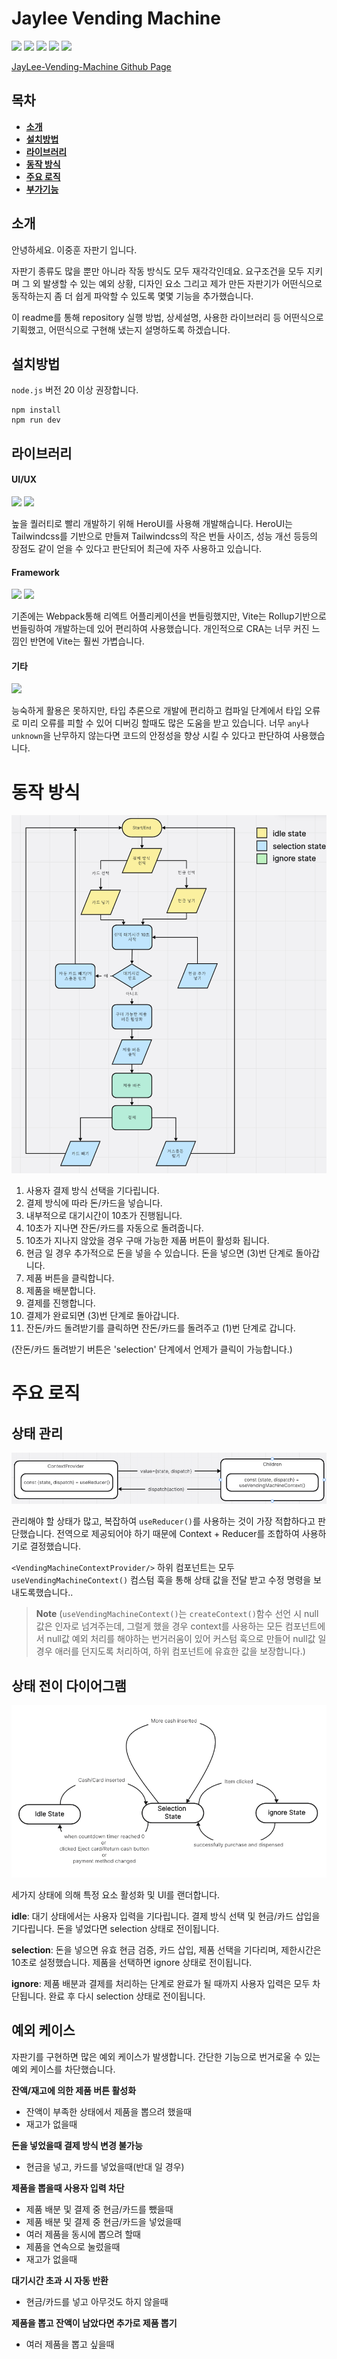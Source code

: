 # Jaylee Vending Machine

<img src="https://img.shields.io/badge/^6.3.5-Vite-646CFF?style=flat-square&logo=vite&logoColor=white"/> <img src="https://img.shields.io/badge/^19.0.0-React-61DAFB?style=flat-square&logo=React&logoColor=white&"/> <img src="https://img.shields.io/badge/~5.8.3-Typescript-3178C6?style=flat-square&logo=typescript&logoColor=white"/> <img src="https://img.shields.io/badge/^3.4.17-Tailwindcss-06B6D4?style=flat-square&logo=tailwindcss&logoColor=white"/> <img src="https://img.shields.io/badge/^2.7.0-HeroUI-000000?style=flat-square&logo=nextui&logoColor=white"/>

<a href="https://jhleeweb.github.io/jaylee-vending-machine/">
 JayLee-Vending-Machine Github Page
</a>

## 목차

- [**소개**](#소개)
- [**설치방법**](#설치-방법)
- [**라이브러리**](#라이브러리)
- [**동작 방식**](#동작-방식)
- [**주요 로직**](#주요-로직)
- [**부가기능**](#부가기능)

## 소개

안녕하세요. 이중훈 자판기 입니다.

자판기 종류도 많을 뿐만 아니라 작동 방식도 모두 재각각인데요. 요구조건을 모두 지키며 그 외 발생할 수 있는 예외 상황, 디자인 요소 그리고 제가 만든 자판기가 어떤식으로 동작하는지 좀 더 쉽게 파악할 수 있도록 몇몇 기능을 추가했습니다.

이 readme를 통해 repository 실행 방법, 상세설명, 사용한 라이브러리 등 어떤식으로 기획했고, 어떤식으로 구현해 냈는지 설명하도록 하겠습니다.

## 설치방법

`node.js` 버전 20 이상 권장합니다.

```
npm install
npm run dev
```

## 라이브러리

#### UI/UX

<img src="https://img.shields.io/badge/^2.7.0-HeroUI-000000?style=flat-square&logo=nextui&logoColor=white"/> <img src="https://img.shields.io/badge/Tailwindcss-06B6D4?style=flat-square&logo=tailwindcss&logoColor=white"/>

높을 퀄러티로 빨리 개발하기 위해 HeroUI를 사용해 개발해습니다. HeroUI는 Tailwindcss를 기반으로 만들져 Tailwindcss의 작은 번들 사이즈, 성능 개선 등등의 장점도 같이 얻을 수 있다고 판단되어 최근에 자주 사용하고 있습니다.

#### Framework

<img src="https://img.shields.io/badge/^6.3.5-Vite-646CFF?style=flat-square&logo=vite&logoColor=white"/> <img src="https://img.shields.io/badge/^19.0.0-React-61DAFB?style=flat-square&logo=React&logoColor=white&"/>

기존에는 Webpack통해 리엑트 어플리케이션을 번들링했지만, Vite는 Rollup기반으로 번들링하여 개발하는데 있어 편리하여 사용했습니다. 개인적으로 CRA는 너무 커진 느낌인 반면에 Vite는 훨씬 가볍습니다.

#### 기타

<img src="https://img.shields.io/badge/~5.8.3-Typescript-3178C6?style=flat-square&logo=typescript&logoColor=white"/>

능숙하게 활용은 못하지만, 타입 추론으로 개발에 편리하고 컴파일 단계에서 타입 오류로 미리 오류를 피할 수 있어 디버깅 할때도 많은 도움을 받고 있습니다. 너무 `any`나 `unknown`을 난무하지 않는다면 코드의 안정성을 향상 시킬 수 있다고 판단하여 사용했습니다.

# 동작 방식

![Alt text](image-11.png)

1. 사용자 결제 방식 선택을 기다립니다.
2. 결제 방식에 따라 돈/카드을 넣습니다.
3. 내부적으로 대기시간이 10초가 진행됩니다.
4. 10초가 지나면 잔돈/카드를 자동으로 돌려줍니다.
5. 10초가 지나지 않았을 경우 구매 가능한 제품 버튼이 활성화 됩니다.
6. 현금 일 경우 추가적으로 돈을 넣을 수 있습니다. 돈을 넣으면 (3)번 단계로 돌아갑니다.
7. 제품 버튼을 클릭합니다.
8. 제품을 배분합니다.
9. 결제를 진행합니다.
10. 결제가 완료되면 (3)번 단계로 돌아갑니다.
11. 잔돈/카드 돌려받기를 클릭하면 잔돈/카드를 돌려주고 (1)번 단계로 갑니다.

(잔돈/카드 돌려받기 버튼은 'selection' 단계에서 언제가 클릭이 가능합니다.)

# 주요 로직

## 상태 관리

![Alt text](image-7.png)

관리해야 할 상태가 많고, 복잡하여 `useReducer()`를 사용하는 것이 가장 적합하다고 판단했습니다. 전역으로 제공되어야 하기 때문에 Context + Reducer를 조합하여 사용하기로 결정했습니다.

`<VendingMachineContextProvider/>` 하위 컴포넌트는 모두 `useVendingMachineContext()` 컴스텀 훅을 통해 상태 값을 전달 받고 수정 명령을 보내도록했습니다..

> **Note**
> (`useVendingMachineContext()`는 `createContext()`함수 선언 시 null 값은 인자로 넘겨주는데, 그럴게 했을 경우 context를 사용하는 모든 컴포넌트에서 null값 예외 처리를 해야하는 번거러움이 있어 커스텀 훅으로 만들어 null값 일 경우 애러를 던지도록 처리하여, 하위 컴포넌트에 유효한 값을 보장합니다.)

## 상태 전이 다이어그램

![Alt text](image-12.png)

세가지 상태에 의해 특정 요소 활성화 및 UI를 랜더합니다.

**idle**: 대기 상태에서는 사용자 입력을 기다립니다. 결제 방식 선택 및 현금/카드 삽입을 기다립니다. 돈을 넣었다면 selection 상태로 전이됩니다.

**selection**: 돈을 넣으면 유효 현금 검증, 카드 삽입, 제품 선택을 기다리며, 제한시간은 10초로 설정했습니다. 제품을 선택하면 ignore 상태로 전이됩니다.

**ignore**: 제품 배분과 결제를 처리하는 단계로 완료가 될 때까지 사용자 입력은 모두 차단됩니다. 완료 후 다시 selection 상태로 전이됩니다.

## 예외 케이스

자판기를 구현하면 많은 예외 케이스가 발생합니다. 간단한 기능으로 번거로울 수 있는 예외 케이스를 차단했습니다.

**잔액/재고에 의한 제품 버튼 활성화**

- 잔액이 부족한 상태에서 제품을 뽑으려 했을때
- 재고가 없을때

**돈을 넣었을때 결제 방식 변경 불가능**

- 현금을 넣고, 카드를 넣었을때(반대 일 경우)

**제품을 뽑을때 사용자 입력 차단**

- 제품 배분 및 결제 중 현금/카드를 뺐을때
- 제품 배분 및 결제 중 현금/카드을 넣었을때
- 여러 제품을 동시에 뽑으려 할때
- 제품을 연속으로 눌렀을때
- 재고가 없을때

**대기시간 초과 시 자동 반환**

- 현금/카드를 넣고 아무것도 하지 않을때

**제품을 뽑고 잔액이 남았다면 추가로 제품 뽑기**

- 여러 제품을 뽑고 싶을때

